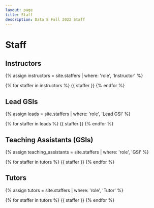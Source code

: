 ```yaml
---
layout: page
title: Staff
description: Data 8 Fall 2022 Staff
---
```


# Staff

## Instructors

{% assign instructors = site.staffers | where: 'role', 'Instructor' %}
<div class="role flex">
{% for staffer in instructors %}
{{ staffer }}
{% endfor %}
</div>

## Lead GSIs

{% assign leads = site.staffers | where: 'role', 'Lead GSI' %}
<div class="role flex">
{% for staffer in leads %}
{{ staffer }}
{% endfor %}
</div>

## Teaching Assistants (GSIs)

{% assign teaching_assistants = site.staffers | where: 'role', 'GSI' %}
<div class="role flex">
{% for staffer in tutors %}
{{ staffer }}
{% endfor %}
</div>

## Tutors

{% assign tutors = site.staffers | where: 'role', 'Tutor' %}
<div class="role flex">
{% for staffer in tutors %}
{{ staffer }}
{% endfor %}
</div>
